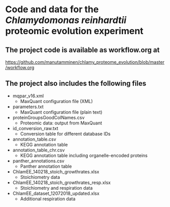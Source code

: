 # Code and data for the _Chlamydomonas reinhardtii_ proteomic evolution experiment

## The project code is available as __workflow.org__ at 

https://github.com/manutamminen/chlamy_proteome_evolution/blob/master/workflow.org

## The project also includes the following files

* mqpar_v16.xml
  * MaxQuant configuration file (XML)
* parameters.txt
  * MaxQuant configuration file (plain text)
* proteinGroupsGoodColNames.csv
  * Proteomic data: output from MaxQuant
* id_conversion_raw.txt
  * Conversion table for different database IDs
* annotation_table.csv
  * KEGG annotation table
* annotation_table_chr.csv
  * KEGG annotation table including organelle-encoded proteins
* panther_annotations.csv
  * Panther annotation table
* ChlamEE_140218_stoich_growthrates.xlsx
  * Stoichiometry data
* ChlamEE_140218_stoich_growthrates_resp.xlsx
  * Stoichiometry and respiration data
* ChlamEE_dataset_12072018_updated.xlsx
  * Additional respiration data

